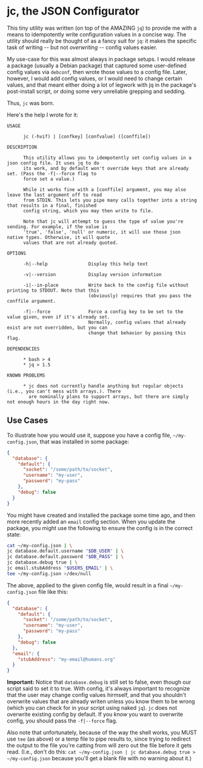 jc, the JSON Configurator
======================================================================


This tiny utility was written (on top of the AMAZING `jq`) to provide me with a means to idempotently write configuration values in a concise way. The utility should really be thought of as a fancy suit for `jq`: it makes the specific task of writing -- but not _overwriting_ -- config values easier.

My use-case for this was almost always in package setups. I would release a package (usually a Debian package) that captured some user-defined config values via `debconf`, then wrote those values to a config file. Later, however, I would add config values, or I would need to change certain values, and that meant either doing a lot of legwork with jq in the package's post-install script, or doing some very unreliable grepping and sedding.

Thus, `jc` was born.

Here's the help I wrote for it:

```
USAGE

      jc (-hvif) | [confkey] [confvalue] ([conffile])

DESCRIPTION

      This utility allows you to idempotently set config values in a json config file. It uses jq to do
      its work, and by default won't override keys that are already set. (Pass the -f|--force flag to
      force set a value.)

      While it works fine with a [conffile] argument, you may also leave the last argument off to read
      from STDIN. This lets you pipe many calls together into a string that results in a final, finished
      config string, which you may then write to file.

      Note that jc will attempt to guess the type of value you're sending. For example, if the value is
      'true', 'false', 'null' or numeric, it will use those json native types. Otherwise, it will quote
      values that are not already quoted.

OPTIONS

      -h|--help               Display this help text

      -v|--version            Display version information

      -i|--in-place           Write back to the config file without printing to STDOUT. Note that this
                              (obviously) requires that you pass the conffile argument.

      -f|--force              Force a config key to be set to the value given, even if it's already set.
                              Normally, config values that already exist are not overridden, but you can
                              change that behavior by passing this flag.

DEPENDENCIES

      * bash > 4
      * jq > 1.5

KNOWN PROBLEMS

      * jc does not currently handle anything but regular objects (i.e., you can't mess with arrays.). There
        are nominally plans to support arrays, but there are simply not enough hours in the day right now.
```


## Use Cases

To illustrate how you would use it, suppose you have a config file, `~/my-config.json`, that was installed in some package:

```json
{
  "database": {
    "default": {
      "socket": "/some/path/to/socket",
      "username": "my-user",
      "password": "my-pass"
    },
    "debug": false
  }
}
```

You might have created and installed the package some time ago, and then more recently added an `email` config section. When you update the package, you might use the following to ensure the config is in the correct state:

```sh
cat ~/my-config.json | \
jc database.default.username "$DB_USER" | \
jc database.default.password "$DB_PASS" | \
jc database.debug true | \
jc email.stubAddress "$USERS_EMAIL" | \
tee ~/my-config.json >/dev/null
```

The above, applied to the given config file, would result in a final `~/my-config.json` file like this:

```json
{
  "database": {
    "default": {
      "socket": "/some/path/to/socket",
      "username": "my-user",
      "password": "my-pass"
    },
    "debug": false
  },
  "email": {
    "stubAddress": "my-email@humans.org"
  }
}
```

**Important:** Notice that `database.debug` is still set to false, even though our script said to set it to true. With config, it's always important to recognize that the user may change config values hirmself, and that you shouldn't overwrite values that are already writen unless you know them to be wrong (which you can check for in your script using naked `jq`). `jc` does not overwrite existing config by default. If you _know_ you want to overwrite config, you should pass the `-f|--force` flag.

Also note that unfortunately, because of the way the shell works, you MUST use `tee` (as above) or a temp file to pipe results to, since trying to redirect the output to the file you're catting from will zero out the file before it gets read. (I.e., don't do this: `cat ~/my-config.json | jc database.debug true > ~/my-config.json` because you'll get a blank file with no warning about it.)


